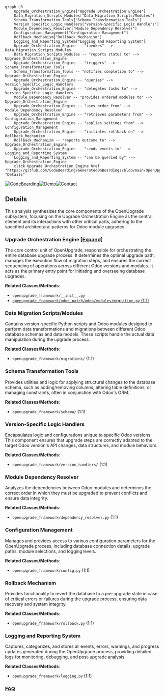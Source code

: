 ```mermaid
graph LR
    Upgrade_Orchestration_Engine["Upgrade Orchestration Engine"]
    Data_Migration_Scripts_Modules["Data Migration Scripts/Modules"]
    Schema_Transformation_Tools["Schema Transformation Tools"]
    Version_Specific_Logic_Handlers["Version-Specific Logic Handlers"]
    Module_Dependency_Resolver["Module Dependency Resolver"]
    Configuration_Management["Configuration Management"]
    Rollback_Mechanism["Rollback Mechanism"]
    Logging_and_Reporting_System["Logging and Reporting System"]
    Upgrade_Orchestration_Engine -- "invokes" --> Data_Migration_Scripts_Modules
    Data_Migration_Scripts_Modules -- "reports status to" --> Upgrade_Orchestration_Engine
    Upgrade_Orchestration_Engine -- "triggers" --> Schema_Transformation_Tools
    Schema_Transformation_Tools -- "notifies completion to" --> Upgrade_Orchestration_Engine
    Upgrade_Orchestration_Engine -- "queries" --> Version_Specific_Logic_Handlers
    Upgrade_Orchestration_Engine -- "delegates tasks to" --> Version_Specific_Logic_Handlers
    Module_Dependency_Resolver -- "provides ordered modules to" --> Upgrade_Orchestration_Engine
    Upgrade_Orchestration_Engine -- "uses order from" --> Module_Dependency_Resolver
    Upgrade_Orchestration_Engine -- "retrieves parameters from" --> Configuration_Management
    Upgrade_Orchestration_Engine -- "applies settings from" --> Configuration_Management
    Upgrade_Orchestration_Engine -- "initiates rollback on" --> Rollback_Mechanism
    Rollback_Mechanism -- "reports outcome to" --> Upgrade_Orchestration_Engine
    Upgrade_Orchestration_Engine -- "sends events to" --> Logging_and_Reporting_System
    Logging_and_Reporting_System -- "can be queried by" --> Upgrade_Orchestration_Engine
    click Upgrade_Orchestration_Engine href "https://github.com/CodeBoarding/GeneratedOnBoardings/blob/main/OpenUpgrade/Upgrade_Orchestration_Engine.md" "Details"
```

[![CodeBoarding](https://img.shields.io/badge/Generated%20by-CodeBoarding-9cf?style=flat-square)](https://github.com/CodeBoarding/CodeBoarding)[![Demo](https://img.shields.io/badge/Try%20our-Demo-blue?style=flat-square)](https://www.codeboarding.org/demo)[![Contact](https://img.shields.io/badge/Contact%20us%20-%20contact@codeboarding.org-lightgrey?style=flat-square)](mailto:contact@codeboarding.org)

## Details

This analysis synthesizes the core components of the OpenUpgrade subsystem, focusing on the Upgrade Orchestration Engine as the central element and its interactions with other critical parts, adhering to the specified architectural patterns for Odoo module upgrades.

### Upgrade Orchestration Engine [[Expand]](./Upgrade_Orchestration_Engine.md)
The core control unit of OpenUpgrade, responsible for orchestrating the entire database upgrade process. It determines the optimal upgrade path, manages the execution flow of migration steps, and ensures the correct sequencing of operations across different Odoo versions and modules. It acts as the primary entry point for initiating and overseeing database upgrades.


**Related Classes/Methods**:

- `openupgrade_framework/__init__.py`
- <a href="https://github.com/OCA/OpenUpgrade/blob/17.0/openupgrade_framework/odoo_patch/odoo/modules/migration.py#L1-L1" target="_blank" rel="noopener noreferrer">`openupgrade_framework/odoo_patch/odoo/modules/migration.py` (1:1)</a>


### Data Migration Scripts/Modules
Contains version-specific Python scripts and Odoo modules designed to perform data transformations and migrations between different Odoo database schemas and data models. These scripts handle the actual data manipulation during the upgrade process.


**Related Classes/Methods**:

- `openupgrade_framework/migrations/` (1:1)


### Schema Transformation Tools
Provides utilities and logic for applying structural changes to the database schema, such as adding/removing columns, altering table definitions, or managing constraints, often in conjunction with Odoo's ORM.


**Related Classes/Methods**:

- `openupgrade_framework/schema/` (1:1)


### Version-Specific Logic Handlers
Encapsulates logic and configurations unique to specific Odoo versions. This component ensures that upgrade steps are correctly adapted to the target Odoo version's API changes, data structures, and module behaviors.


**Related Classes/Methods**:

- `openupgrade_framework/version_handlers/` (1:1)


### Module Dependency Resolver
Analyzes the dependencies between Odoo modules and determines the correct order in which they must be upgraded to prevent conflicts and ensure data integrity.


**Related Classes/Methods**:

- `openupgrade_framework/dependency_resolver.py` (1:1)


### Configuration Management
Manages and provides access to various configuration parameters for the OpenUpgrade process, including database connection details, upgrade paths, module selections, and logging levels.


**Related Classes/Methods**:

- `openupgrade_framework/config.py` (1:1)


### Rollback Mechanism
Provides functionality to revert the database to a pre-upgrade state in case of critical errors or failures during the upgrade process, ensuring data recovery and system integrity.


**Related Classes/Methods**:

- `openupgrade_framework/rollback.py` (1:1)


### Logging and Reporting System
Captures, categorizes, and stores all events, errors, warnings, and progress updates generated during the OpenUpgrade process, providing detailed logs for monitoring, debugging, and post-upgrade analysis.


**Related Classes/Methods**:

- `openupgrade_framework/logging.py` (1:1)




### [FAQ](https://github.com/CodeBoarding/GeneratedOnBoardings/tree/main?tab=readme-ov-file#faq)